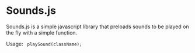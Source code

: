 # Sounds.js
Sounds.js is a simple javascript library that preloads sounds to be played on the fly with a simple function.

Usage:
<code>
  playSound(className);
  </code>
